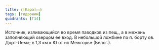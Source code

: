```yaml
---
title: ⦗[Кара]⒯⦘
tags: [гидроним]
quadrants: [Г14]
---
```


Источник, изливающийся во время паводков из пещ., а в межень заполняющий озерцом
ее вход. В небольшой ложбине по п. борту ов. Дорт-Лемэ; в 1,3 км к Ю от нп
Межгорье (Белог.).
